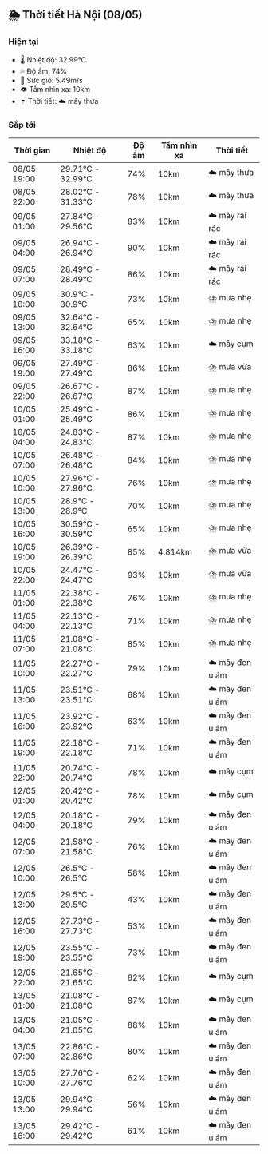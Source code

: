 ## 🌦️ Thời tiết Hà Nội (08/05)

### Hiện tại

- 🌡️ Nhiệt độ: 32.99℃
- 💦 Độ ẩm: 74%
- 💨 Sức gió: 5.49m/s
- 👁️ Tầm nhìn xa: 10km
- ☂️ Thời tiết: ☁️ mây thưa

### Sắp tới

| Thời gian | Nhiệt độ | Độ ẩm | Tầm nhìn xa | Thời tiết |
| --- | --- | --- | --- | --- |
| 08/05 19:00 | 29.71℃ - 32.99℃ | 74% | 10km | ☁️ mây thưa |
| 08/05 22:00 | 28.02℃ - 31.33℃ | 78% | 10km | ☁️ mây thưa |
| 09/05 01:00 | 27.84℃ - 29.56℃ | 83% | 10km | ☁️ mây rải rác |
| 09/05 04:00 | 26.94℃ - 26.94℃ | 90% | 10km | ☁️ mây rải rác |
| 09/05 07:00 | 28.49℃ - 28.49℃ | 86% | 10km | ☁️ mây rải rác |
| 09/05 10:00 | 30.9℃ - 30.9℃ | 73% | 10km | ⛈️ mưa nhẹ |
| 09/05 13:00 | 32.64℃ - 32.64℃ | 65% | 10km | ⛈️ mưa nhẹ |
| 09/05 16:00 | 33.18℃ - 33.18℃ | 63% | 10km | ☁️ mây cụm |
| 09/05 19:00 | 27.49℃ - 27.49℃ | 86% | 10km | ⛈️ mưa vừa |
| 09/05 22:00 | 26.67℃ - 26.67℃ | 87% | 10km | ⛈️ mưa nhẹ |
| 10/05 01:00 | 25.49℃ - 25.49℃ | 86% | 10km | ⛈️ mưa nhẹ |
| 10/05 04:00 | 24.83℃ - 24.83℃ | 87% | 10km | ⛈️ mưa nhẹ |
| 10/05 07:00 | 26.48℃ - 26.48℃ | 84% | 10km | ⛈️ mưa nhẹ |
| 10/05 10:00 | 27.96℃ - 27.96℃ | 76% | 10km | ⛈️ mưa nhẹ |
| 10/05 13:00 | 28.9℃ - 28.9℃ | 70% | 10km | ⛈️ mưa nhẹ |
| 10/05 16:00 | 30.59℃ - 30.59℃ | 65% | 10km | ⛈️ mưa nhẹ |
| 10/05 19:00 | 26.39℃ - 26.39℃ | 85% | 4.814km | ⛈️ mưa vừa |
| 10/05 22:00 | 24.47℃ - 24.47℃ | 93% | 10km | ⛈️ mưa vừa |
| 11/05 01:00 | 22.38℃ - 22.38℃ | 76% | 10km | ⛈️ mưa nhẹ |
| 11/05 04:00 | 22.13℃ - 22.13℃ | 71% | 10km | ⛈️ mưa nhẹ |
| 11/05 07:00 | 21.08℃ - 21.08℃ | 85% | 10km | ⛈️ mưa nhẹ |
| 11/05 10:00 | 22.27℃ - 22.27℃ | 79% | 10km | ☁️ mây đen u ám |
| 11/05 13:00 | 23.51℃ - 23.51℃ | 68% | 10km | ☁️ mây đen u ám |
| 11/05 16:00 | 23.92℃ - 23.92℃ | 63% | 10km | ☁️ mây đen u ám |
| 11/05 19:00 | 22.18℃ - 22.18℃ | 71% | 10km | ☁️ mây đen u ám |
| 11/05 22:00 | 20.74℃ - 20.74℃ | 78% | 10km | ☁️ mây cụm |
| 12/05 01:00 | 20.42℃ - 20.42℃ | 78% | 10km | ☁️ mây cụm |
| 12/05 04:00 | 20.18℃ - 20.18℃ | 79% | 10km | ☁️ mây đen u ám |
| 12/05 07:00 | 21.58℃ - 21.58℃ | 76% | 10km | ☁️ mây đen u ám |
| 12/05 10:00 | 26.5℃ - 26.5℃ | 58% | 10km | ☁️ mây đen u ám |
| 12/05 13:00 | 29.5℃ - 29.5℃ | 43% | 10km | ☁️ mây đen u ám |
| 12/05 16:00 | 27.73℃ - 27.73℃ | 53% | 10km | ☁️ mây đen u ám |
| 12/05 19:00 | 23.55℃ - 23.55℃ | 73% | 10km | ☁️ mây đen u ám |
| 12/05 22:00 | 21.65℃ - 21.65℃ | 82% | 10km | ☁️ mây cụm |
| 13/05 01:00 | 21.08℃ - 21.08℃ | 87% | 10km | ☁️ mây cụm |
| 13/05 04:00 | 21.05℃ - 21.05℃ | 88% | 10km | ☁️ mây đen u ám |
| 13/05 07:00 | 22.86℃ - 22.86℃ | 80% | 10km | ☁️ mây đen u ám |
| 13/05 10:00 | 27.76℃ - 27.76℃ | 62% | 10km | ☁️ mây đen u ám |
| 13/05 13:00 | 29.94℃ - 29.94℃ | 56% | 10km | ☁️ mây đen u ám |
| 13/05 16:00 | 29.42℃ - 29.42℃ | 61% | 10km | ☁️ mây đen u ám |
